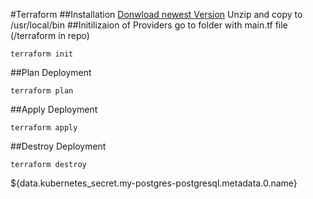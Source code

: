 #Terraform
##Installation
[Donwload newest Version](https://learn.hashicorp.com/terraform/getting-started/install)
Unzip and copy to /usr/local/bin
##Initilizaion of Providers
go to folder with main.tf file (/terraform in repo)
```
terraform init
```
##Plan Deployment
```
terraform plan
```
##Apply Deployment
```
terraform apply
```
##Destroy Deployment
```
terraform destroy
```

${data.kubernetes_secret.my-postgres-postgresql.metadata.0.name}
